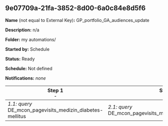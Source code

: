 ## 9e07709a-21fa-3852-8d00-6a0c84e8d5f6

**Name** (not equal to External Key)**:** GP_portfolio_GA_audiences_update

**Description:** n/a

**Folder:** my automations/

**Started by:** Schedule

**Status:** Ready

**Schedule:** Not defined

**Notifications:** _none_


| Step 1<br>_<small>-</small>_ | Step 2<br>_<small>-</small>_ | Step 3<br>_<small>-</small>_ | Step 4<br>_<small>-</small>_ | Step 5<br>_<small>-</small>_ |
| --- | --- | --- | --- | --- |
| _1.1: query_<br>DE_mcon_pagevisits_medizin_diabetes-mellitus | _2.1: query_<br>DE_mcon_pagevisits_medizin_chronischer_husten | _3.1: query_<br>DE_mcon_pagevisits_medizin_home | _4.1: query_<br>DE_mcon_pagevisits_medizin_pneumokokken_impfung | _5.1: query_<br>DE_mcon_pagevisits_medizin_hpv_impfung |
